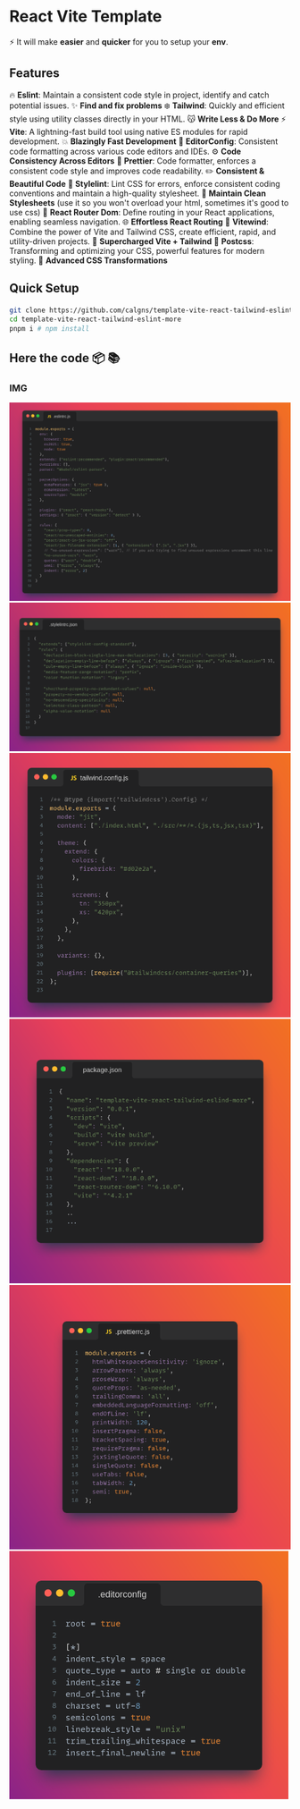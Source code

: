 # React Vite Template

:zap: It will make **easier** and **quicker** for you to setup your **env**.

## Features

:fire: **Eslint**: Maintain a consistent code style in project, identify and catch potential issues. ✨ **Find and fix problems** 
:snowflake: **Tailwind**: Quickly and efficient style using utility classes directly in your HTML. :kissing_cat: **Write Less & Do More**
:zap: **Vite**: A lightning-fast build tool using native ES modules for rapid development. :collision: **Blazingly Fast Development**
:rat: **EditorConfig**: Consistent code formatting across various code editors and IDEs. ⚙️ **Code Consistency Across Editors**
:triangular_ruler: **Prettier**: Code formatter, enforces a consistent code style and improves code readability. :pencil2: **Consistent & Beautiful Code**
:tophat: **Stylelint**: Lint CSS for errors, enforce consistent coding conventions and maintain a high-quality stylesheet. :hocho: **Maintain Clean Stylesheets** (use it so you won't overload your html, sometimes it's good to use css)
:link: **React Router Dom**: Define routing in your React applications, enabling seamless navigation. 🌐 **Effortless React Routing**
:stars: **Vitewind**: Combine the power of Vite and Tailwind CSS, create efficient, rapid, and utility-driven projects. 🎉 **Supercharged Vite + Tailwind**
:volcano: **Postcss**: Transforming and optimizing your CSS, powerful features for modern styling. 🚀 **Advanced CSS Transformations**

## Quick Setup


```bash
git clone https://github.com/calgns/template-vite-react-tailwind-eslint-more
cd template-vite-react-tailwind-eslint-more
pnpm i # npm install
```


##  Here the code :package: :books:
### IMG
![Eslint JS IMG](/public/img/Snap5.png)
![Stylelint json IMG](/public/img/Snap3.png)
![Tailwind Config File IMG](/public/img/Snap.png)
![Package json IMG](/public/img/Snap2.png)
![Prettierrc JS IMG](/public/img/Snap4.png)
![Prettierrc json IMG](/public/img/Snap6.png)
